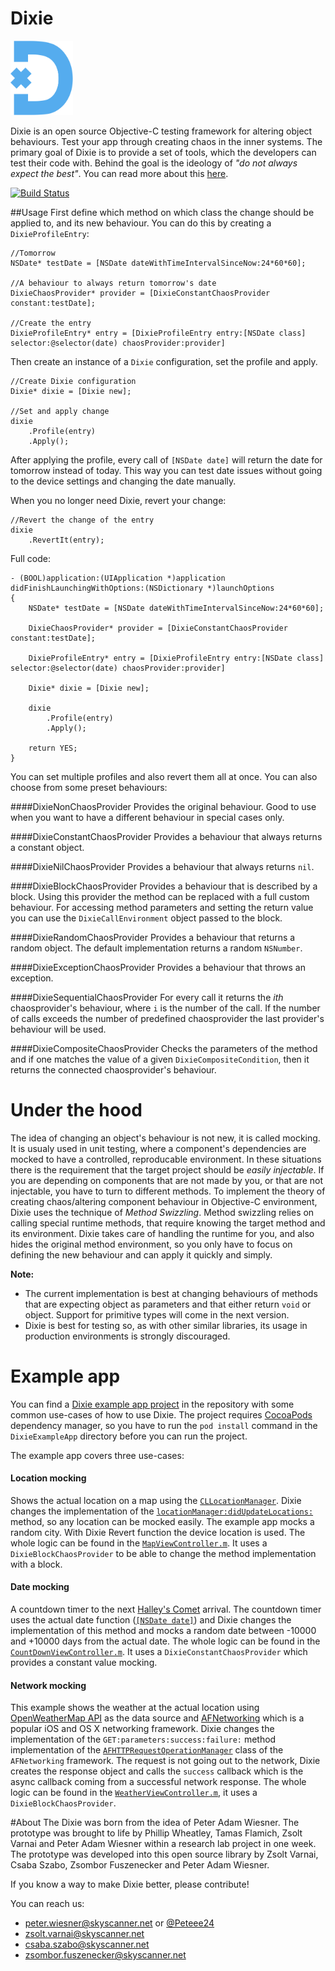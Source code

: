 Dixie
===
<img src="/Logo.png?raw=true" alt="Dixie" width="100px" height="auto">

Dixie is an open source Objective-C testing framework for altering object behaviours. Test your app through creating chaos in the inner systems. The primary goal of Dixie is to provide a set of tools, which the developers can test their code with. Behind the goal is the ideology of _"do not always expect the best"_. You can read more about this [here](https://medium.com/@TeamDistinction/dixie-turning-chaos-to-your-advantage-b1ffd9bd5165).

[![Build Status](https://travis-ci.org/Skyscanner/Dixie.svg)](https://travis-ci.org/Skyscanner/Dixie)


##Usage
First define which method on which class the change should be applied to, and its new behaviour. You can do this by creating a `DixieProfileEntry`:

	//Tomorrow
	NSDate* testDate = [NSDate dateWithTimeIntervalSinceNow:24*60*60];
	
	//A behaviour to always return tomorrow's date
	DixieChaosProvider* provider = [DixieConstantChaosProvider constant:testDate];
	
	//Create the entry
	DixieProfileEntry* entry = [DixieProfileEntry entry:[NSDate class] selector:@selector(date) chaosProvider:provider]
	
Then create an instance of a `Dixie` configuration, set the profile and apply.

	//Create Dixie configuration
	Dixie* dixie = [Dixie new];
	
	//Set and apply change
	dixie
		.Profile(entry)
		.Apply();

After applying the profile, every call of `[NSDate date]` will return the date for tomorrow instead of today. This way you can test date issues without going to the device settings and changing the date manually.

When you no longer need Dixie, revert your change:

	//Revert the change of the entry
	dixie
		.RevertIt(entry);

Full code:

	- (BOOL)application:(UIApplication *)application didFinishLaunchingWithOptions:(NSDictionary *)launchOptions
	{
		NSDate* testDate = [NSDate dateWithTimeIntervalSinceNow:24*60*60];
	
		DixieChaosProvider* provider = [DixieConstantChaosProvider constant:testDate];
	
		DixieProfileEntry* entry = [DixieProfileEntry entry:[NSDate class] selector:@selector(date) chaosProvider:provider]
		
		Dixie* dixie = [Dixie new];
	
		dixie
			.Profile(entry)
			.Apply();
		
		return YES;	
	}

You can set multiple profiles and also revert them all at once. You can also choose from some preset behaviours:

####DixieNonChaosProvider
Provides the original behaviour. Good to use when you want to have a different behaviour in special cases only.

####DixieConstantChaosProvider
Provides a behaviour that always returns a constant object.

####DixieNilChaosProvider
Provides a behaviour that always returns `nil`.

####DixieBlockChaosProvider
Provides a behaviour that is described by a block. Using this provider the method can be replaced with a full custom behaviour. For accessing method parameters and setting the return value you can use the `DixieCallEnvironment` object passed to the block.

####DixieRandomChaosProvider
Provides a behaviour that returns a random object. The default implementation returns a random `NSNumber`.

####DixieExceptionChaosProvider
Provides a behaviour that throws an exception.

####DixieSequentialChaosProvider
For every call it returns the _ith_ chaosprovider's behaviour, where `i` is the number of the call. If the number of calls exceeds the number of predefined chaosprovider the last provider's behaviour will be used.

####DixieCompositeChaosProvider
Checks the parameters of the method and if one matches the value of a given `DixieCompositeCondition`, then it returns the connected chaosprovider's behaviour.


# Under the hood
The idea of changing an object's behaviour is not new, it is called mocking. It is usualy used in unit testing, where a component's dependencies are mocked to have a controlled, reproducable environment. In these situations there is the requirement that the target project should be _easily injectable_. If you are depending on components that are not made by you, or that are not injectable, you have to turn to different methods. To implement the theory of creating chaos/altering component behaviour in Objective-C environment, Dixie uses the technique of _Method Swizzling_. Method swizzling relies on calling special runtime methods, that require knowing the target method and its environment. Dixie takes care of handling the runtime for you, and also hides the original method environment, so you only have to focus on defining the new behaviour and can apply it quickly and simply.

__Note:__ 
* The current implementation is best at changing behaviours of methods that are expecting object as parameters and that either return `void` or object. Support for primitive types will come in the next version.
* Dixie is best for testing so, as with other similar libraries, its usage in production environments is strongly discouraged.


# Example app
You can find a [Dixie example app project](https://github.com/Skyscanner/Dixie/tree/master/DixieExampleApp) in the repository with some common use-cases of how to use Dixie. The project requires [CocoaPods](https://cocoapods.org) dependency manager, so you have to run the `pod install` command in the `DixieExampleApp` directory before you can run the project.

The example app covers three use-cases:

#### Location mocking
Shows the actual location on a map using the [`CLLocationManager`](https://developer.apple.com/library/ios/documentation/CoreLocation/Reference/CLLocationManager_Class/index.html). Dixie changes the implementation of the [`locationManager:didUpdateLocations:`](https://developer.apple.com/library/ios/documentation/CoreLocation/Reference/CLLocationManagerDelegate_Protocol/#//apple_ref/occ/intfm/CLLocationManagerDelegate/locationManager:didUpdateLocations:) method, so any location can be mocked easily. The example app mocks a random city. With Dixie Revert function the device location is used. The whole logic can be found in the [`MapViewController.m`](https://github.com/Skyscanner/Dixie/blob/master/DixieExampleApp/DixieExampleApp/MapViewController.m). It uses a `DixieBlockChaosProvider` to be able to change the method implementation with a block.

#### Date mocking
A countdown timer to the next [Halley's Comet](http://en.wikipedia.org/wiki/Halley's_Comet) arrival. The countdown timer uses the actual date function ([`[NSDate date]`](https://developer.apple.com/library/ios/documentation/Cocoa/Reference/Foundation/Classes/NSDate_Class/#//apple_ref/occ/clm/NSDate/date)) and Dixie changes the implementation of this method and mocks a random date between -10000 and +10000 days from the actual date. The whole logic can be found in the [`CountDownViewController.m`](https://github.com/Skyscanner/Dixie/blob/master/DixieExampleApp/DixieExampleApp/CountDownViewController.m). It uses a `DixieConstantChaosProvider` which provides a constant value mocking.

#### Network mocking
This example shows the weather at the actual location using [OpenWeatherMap API](http://openweathermap.org/api) as the data source and [AFNetworking](https://github.com/AFNetworking/AFNetworking) which is a popular iOS and OS X networking framework. Dixie changes the implementation of the `GET:parameters:success:failure:` method implementation of the [`AFHTTPRequestOperationManager`](https://github.com/AFNetworking/AFNetworking/blob/7f997ef99ae64e321b6747defcaae5b13a691119/AFNetworking/AFHTTPRequestOperationManager.h) class of the `AFNetworking` framework. The request is not going out to the network, Dixie creates the response object and calls the `success` callback which is the async callback coming from a successful network response. The whole logic can be found in the [`WeatherViewController.m`](https://github.com/Skyscanner/Dixie/blob/master/DixieExampleApp/DixieExampleApp/WeatherViewController.m), it uses a `DixieBlockChaosProvider`.


#About
The Dixie was born from the idea of Peter Adam Wiesner. The prototype was brought to life by Phillip Wheatley, Tamas Flamich, Zsolt Varnai and Peter Adam Wiesner within a research lab project in one week. The prototype was developed into this open source library by Zsolt Varnai, Csaba Szabo, Zsombor Fuszenecker and Peter Adam Wiesner.

If you know a way to make Dixie better, please contribute!

You can reach us:

* [peter.wiesner@skyscanner.net](peter.wiesner@skyscanner.net) or  [@Peteee24](https://twitter.com/peteee24)
* [zsolt.varnai@skyscanner.net](zsolt.varnai@skyscanner.net)
* [csaba.szabo@skyscanner.net](csaba.szabo@skyscanner.net)
* [zsombor.fuszenecker@skyscanner.net](zsombor.fuszenecker@skyscanner.net)
